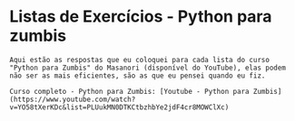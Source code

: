 # Listas de Exercícios - Python para zumbis

    Aqui estão as respostas que eu coloquei para cada lista do curso "Python para Zumbis" do Masanori (disponível do YouTube), elas podem não ser as mais eficientes, são as que eu pensei quando eu fiz.

    Curso completo - Python para Zumbis: [Youtube - Python para Zumbis](https://www.youtube.com/watch?v=YO58tXerKDc&list=PLUukMN0DTKCtbzhbYe2jdF4cr8MOWClXc)